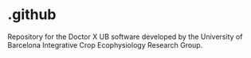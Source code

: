 # .github
Repository for the Doctor X UB software developed by the University of Barcelona Integrative Crop Ecophysiology Research Group.
